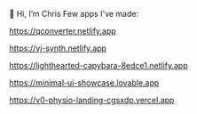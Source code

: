 👋  Hi, I’m Chris
Few apps I've made:

https://qconverter.netlify.app


https://vj-synth.netlify.app


https://lighthearted-capybara-8edce1.netlify.app

https://minimal-ui-showcase.lovable.app

https://v0-physio-landing-cgsxdp.vercel.app
